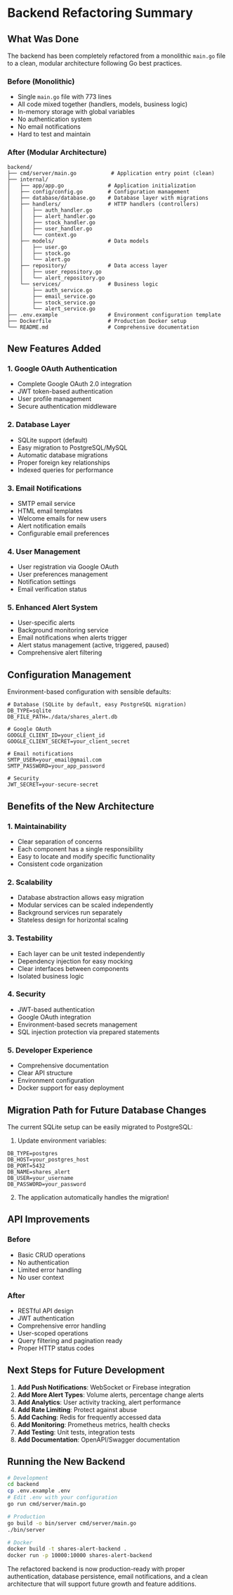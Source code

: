 # Backend Refactoring Summary

## What Was Done

The backend has been completely refactored from a monolithic `main.go` file to a clean, modular architecture following Go best practices.

### Before (Monolithic)
- Single `main.go` file with 773 lines
- All code mixed together (handlers, models, business logic)
- In-memory storage with global variables
- No authentication system
- No email notifications
- Hard to test and maintain

### After (Modular Architecture)

```
backend/
├── cmd/server/main.go           # Application entry point (clean)
├── internal/
│   ├── app/app.go              # Application initialization
│   ├── config/config.go        # Configuration management
│   ├── database/database.go    # Database layer with migrations
│   ├── handlers/               # HTTP handlers (controllers)
│   │   ├── auth_handler.go
│   │   ├── alert_handler.go
│   │   ├── stock_handler.go
│   │   ├── user_handler.go
│   │   └── context.go
│   ├── models/                 # Data models
│   │   ├── user.go
│   │   ├── stock.go
│   │   └── alert.go
│   ├── repository/             # Data access layer
│   │   ├── user_repository.go
│   │   └── alert_repository.go
│   └── services/               # Business logic
│       ├── auth_service.go
│       ├── email_service.go
│       ├── stock_service.go
│       └── alert_service.go
├── .env.example                # Environment configuration template
├── Dockerfile                  # Production Docker setup
└── README.md                   # Comprehensive documentation
```

## New Features Added

### 1. Google OAuth Authentication
- Complete Google OAuth 2.0 integration
- JWT token-based authentication
- User profile management
- Secure authentication middleware

### 2. Database Layer
- SQLite support (default)
- Easy migration to PostgreSQL/MySQL
- Automatic database migrations
- Proper foreign key relationships
- Indexed queries for performance

### 3. Email Notifications
- SMTP email service
- HTML email templates
- Welcome emails for new users
- Alert notification emails
- Configurable email preferences

### 4. User Management
- User registration via Google OAuth
- User preferences management
- Notification settings
- Email verification status

### 5. Enhanced Alert System
- User-specific alerts
- Background monitoring service
- Email notifications when alerts trigger
- Alert status management (active, triggered, paused)
- Comprehensive alert filtering

## Configuration Management

Environment-based configuration with sensible defaults:

```env
# Database (SQLite by default, easy PostgreSQL migration)
DB_TYPE=sqlite
DB_FILE_PATH=./data/shares_alert.db

# Google OAuth
GOOGLE_CLIENT_ID=your_client_id
GOOGLE_CLIENT_SECRET=your_client_secret

# Email notifications
SMTP_USER=your_email@gmail.com
SMTP_PASSWORD=your_app_password

# Security
JWT_SECRET=your-secure-secret
```

## Benefits of the New Architecture

### 1. Maintainability
- Clear separation of concerns
- Each component has a single responsibility
- Easy to locate and modify specific functionality
- Consistent code organization

### 2. Scalability
- Database abstraction allows easy migration
- Modular services can be scaled independently
- Background services run separately
- Stateless design for horizontal scaling

### 3. Testability
- Each layer can be unit tested independently
- Dependency injection for easy mocking
- Clear interfaces between components
- Isolated business logic

### 4. Security
- JWT-based authentication
- Google OAuth integration
- Environment-based secrets management
- SQL injection protection via prepared statements

### 5. Developer Experience
- Comprehensive documentation
- Clear API structure
- Environment configuration
- Docker support for easy deployment

## Migration Path for Future Database Changes

The current SQLite setup can be easily migrated to PostgreSQL:

1. Update environment variables:
```env
DB_TYPE=postgres
DB_HOST=your_postgres_host
DB_PORT=5432
DB_NAME=shares_alert
DB_USER=your_username
DB_PASSWORD=your_password
```

2. The application automatically handles the migration!

## API Improvements

### Before
- Basic CRUD operations
- No authentication
- Limited error handling
- No user context

### After
- RESTful API design
- JWT authentication
- Comprehensive error handling
- User-scoped operations
- Query filtering and pagination ready
- Proper HTTP status codes

## Next Steps for Future Development

1. **Add Push Notifications**: WebSocket or Firebase integration
2. **Add More Alert Types**: Volume alerts, percentage change alerts
3. **Add Analytics**: User activity tracking, alert performance
4. **Add Rate Limiting**: Protect against abuse
5. **Add Caching**: Redis for frequently accessed data
6. **Add Monitoring**: Prometheus metrics, health checks
7. **Add Testing**: Unit tests, integration tests
8. **Add Documentation**: OpenAPI/Swagger documentation

## Running the New Backend

```bash
# Development
cd backend
cp .env.example .env
# Edit .env with your configuration
go run cmd/server/main.go

# Production
go build -o bin/server cmd/server/main.go
./bin/server

# Docker
docker build -t shares-alert-backend .
docker run -p 10000:10000 shares-alert-backend
```

The refactored backend is now production-ready with proper authentication, database persistence, email notifications, and a clean architecture that will support future growth and feature additions.